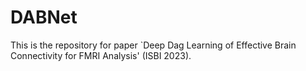 # DABNet
This is the repository for paper `Deep Dag Learning of Effective Brain Connectivity for FMRI Analysis' (ISBI 2023). 
